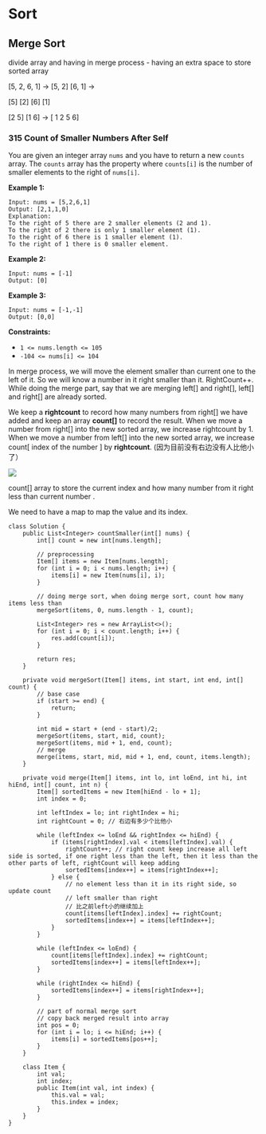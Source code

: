 # Sort

## Merge Sort

divide array and having in merge process - having an extra space to store sorted array

\[5, 2, 6, 1] -> \[5, 2] \[6, 1] ->&#x20;

\[5] \[2] \[6] \[1]

\[2 5] \[1 6] -> \[ 1 2 5 6]

### 315 Count of Smaller Numbers After Self

You are given an integer array `nums` and you have to return a new `counts` array. The `counts` array has the property where `counts[i]` is the number of smaller elements to the right of `nums[i]`.

**Example 1:**

```
Input: nums = [5,2,6,1]
Output: [2,1,1,0]
Explanation:
To the right of 5 there are 2 smaller elements (2 and 1).
To the right of 2 there is only 1 smaller element (1).
To the right of 6 there is 1 smaller element (1).
To the right of 1 there is 0 smaller element.
```

**Example 2:**

```
Input: nums = [-1]
Output: [0]
```

**Example 3:**

```
Input: nums = [-1,-1]
Output: [0,0]
```

**Constraints:**

* `1 <= nums.length <= 105`
* `-104 <= nums[i] <= 104`

In merge process, we will move the element smaller than current one to the left of it. So we will know a number in it right smaller than it. RightCount++.  While doing the merge part, say that we are merging left\[] and right\[], left\[] and right\[] are already sorted.&#x20;

We keep a **rightcount** to record how many numbers from right\[] we have added and keep an array **count\[]** to record the result. When we move a number from right\[] into the new sorted array, we increase rightcount by 1. When we move a number from left\[] into the new sorted array, we increase count\[ index of the number ] by **rightcount**. (因为目前没有右边没有人比他小了）

![](../../../.gitbook/assets/IMG\_2163CD42DF10-1.jpeg)

count\[] array to store the current index and how many number from it right less than current number .&#x20;

We need to have a map to map the value and its index.&#x20;

```
class Solution {
    public List<Integer> countSmaller(int[] nums) {
        int[] count = new int[nums.length];
        
        // preprocessing 
        Item[] items = new Item[nums.length];
        for (int i = 0; i < nums.length; i++) {
            items[i] = new Item(nums[i], i);
        }
        
        // doing merge sort, when doing merge sort, count how many items less than
        mergeSort(items, 0, nums.length - 1, count);
        
        List<Integer> res = new ArrayList<>();
        for (int i = 0; i < count.length; i++) {
            res.add(count[i]);
        }
        
        return res;
    }
    
    private void mergeSort(Item[] items, int start, int end, int[] count) {
        // base case
        if (start >= end) {
            return;
        }
        
        int mid = start + (end - start)/2;
        mergeSort(items, start, mid, count);
        mergeSort(items, mid + 1, end, count);
        // merge
        merge(items, start, mid, mid + 1, end, count, items.length);
    }
    
    private void merge(Item[] items, int lo, int loEnd, int hi, int hiEnd, int[] count, int n) {
        Item[] sortedItems = new Item[hiEnd - lo + 1];
        int index = 0; 
        
        int leftIndex = lo; int rightIndex = hi;
        int rightCount = 0; // 右边有多少个比他小
        
        while (leftIndex <= loEnd && rightIndex <= hiEnd) {
            if (items[rightIndex].val < items[leftIndex].val) {
                rightCount++; // right count keep increase all left side is sorted, if one right less than the left, then it less than the other parts of left, rightCount will keep adding
                sortedItems[index++] = items[rightIndex++];
            } else {
                // no element less than it in its right side, so update count
                // left smaller than right
                // 比之前left小的继续加上
                count[items[leftIndex].index] += rightCount;
                sortedItems[index++] = items[leftIndex++];
            }
        }
        
        while (leftIndex <= loEnd) {
            count[items[leftIndex].index] += rightCount;
            sortedItems[index++] = items[leftIndex++];
        }
        
        while (rightIndex <= hiEnd) {
            sortedItems[index++] = items[rightIndex++];
        }
        
        // part of normal merge sort
        // copy back merged result into array
        int pos = 0;
        for (int i = lo; i <= hiEnd; i++) {
            items[i] = sortedItems[pos++];
        }
    }

    class Item {
        int val;
        int index;
        public Item(int val, int index) {
            this.val = val;
            this.index = index;
        }
    }
}
```

